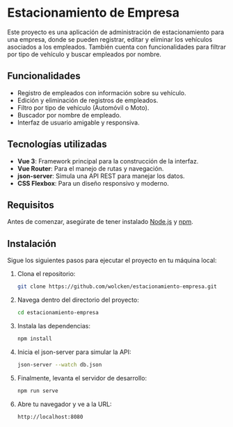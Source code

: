 # Estacionamiento de Empresa

Este proyecto es una aplicación de administración de estacionamiento para una empresa, donde se pueden registrar, editar y eliminar los vehículos asociados a los empleados. También cuenta con funcionalidades para filtrar por tipo de vehículo y buscar empleados por nombre.

## Funcionalidades

- Registro de empleados con información sobre su vehículo.
- Edición y eliminación de registros de empleados.
- Filtro por tipo de vehículo (Automóvil o Moto).
- Buscador por nombre de empleado.
- Interfaz de usuario amigable y responsiva.

## Tecnologías utilizadas

- **Vue 3**: Framework principal para la construcción de la interfaz.
- **Vue Router**: Para el manejo de rutas y navegación.
- **json-server**: Simula una API REST para manejar los datos.
- **CSS Flexbox**: Para un diseño responsivo y moderno.

## Requisitos

Antes de comenzar, asegúrate de tener instalado [Node.js](https://nodejs.org/) y [npm](https://www.npmjs.com/).

## Instalación

Sigue los siguientes pasos para ejecutar el proyecto en tu máquina local:

1. Clona el repositorio:

   ```bash
   git clone https://github.com/wolcken/estacionamiento-empresa.git

2. Navega dentro del directorio del proyecto:

   ```bash
   cd estacionamiento-empresa

3. Instala las dependencias:

   ```bash
   npm install

4. Inicia el json-server para simular la API:

   ```bash
   json-server --watch db.json

5. Finalmente, levanta el servidor de desarrollo:

   ```bash
   npm run serve

6. Abre tu navegador y ve a la URL:

   ```bash
   http://localhost:8080